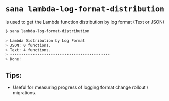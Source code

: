 # `sana lambda-log-format-distribution`

is used to get the Lambda function distribution by log format (Text or JSON)

```sh
$ sana lambda-log-format-distribution

> Lambda Distribution by Log Format
> JSON: 0 functions.
> Text: 4 functions.
> --------------------------------------------
> Done!
```

## Tips:

- Useful for measuring progress of logging format change rollout / migrations.
